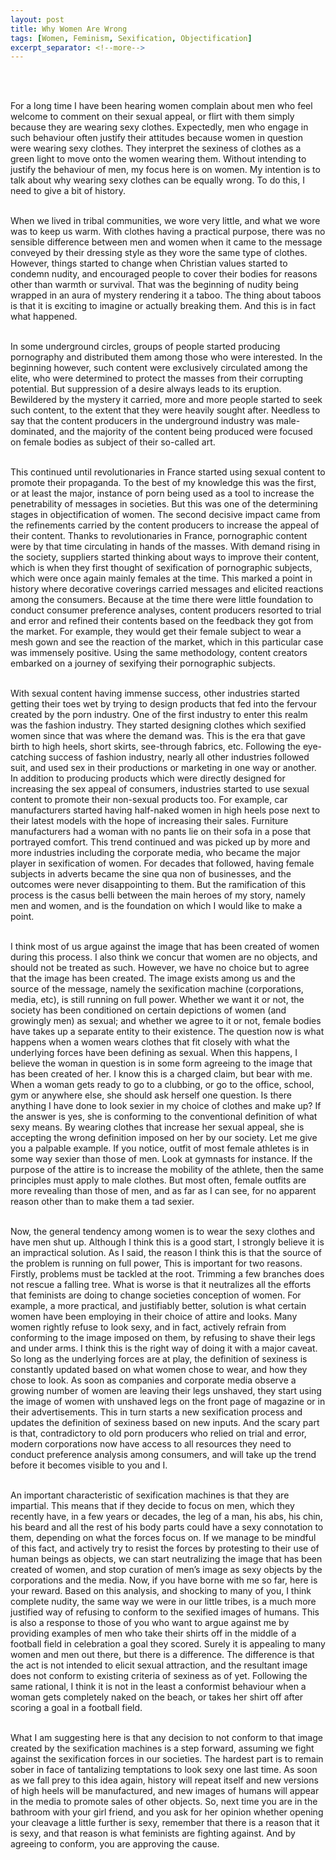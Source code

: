 ```yaml
---
layout: post
title: Why Women Are Wrong
tags: [Women, Feminism, Sexification, Objectification]
excerpt_separator: <!--more-->
---
```




<br><br>

<p align="justify">

For a long time I have been hearing women complain about men who feel welcome to comment on their sexual appeal, or flirt with them simply because they are wearing sexy clothes. Expectedly, men who engage in such behaviour often justify their attitudes because women in question were wearing sexy clothes. They interpret the sexiness of clothes as a green light to move onto the women wearing them. Without intending to justify the behaviour of men, my focus here is on women. My intention is to talk about why wearing sexy clothes can be equally wrong. <!--more-->To do this, I need to give a bit of history. <br><br>
  
When we lived in tribal communities, we wore very little, and what we wore was to keep us warm.  With clothes having a practical purpose, there was no sensible difference between men and women when it came to the message conveyed by their dressing style as they wore the same type of clothes. However, things started to change when Christian values started to condemn nudity, and encouraged people to cover their bodies for reasons other than warmth or survival. That was the beginning of nudity being wrapped in an aura of mystery rendering it a taboo. The thing about taboos is that it is exciting to imagine or actually breaking them. And this is in fact what happened. <br><br>
  
In some underground circles, groups of people started producing pornography and distributed them among those who were interested. In the beginning however, such content were exclusively circulated among the elite, who were determined to protect the masses from their corrupting potential. But suppression of a desire always leads to its eruption. Bewildered by the mystery it carried, more and more people started to seek such content, to the extent that they were heavily sought after. Needless to say that the content producers in the underground industry was male-dominated, and the majority of the content being produced were focused on female bodies as subject of their so-called art. <br><br>
  
This continued until revolutionaries in France started using sexual content to promote their propaganda. To the best of my knowledge this was the first, or at least the major, instance of porn being used as a tool to increase the penetrability of messages in societies. But this was one of the determining stages in objectification of women. The second decisive impact came from the refinements carried by the content producers to increase the appeal of their content. Thanks to revolutionaries in France, pornographic content were by that time circulating in hands of the masses. With demand rising in the society, suppliers started thinking about ways to improve their content, which is when they first thought of sexification of pornographic subjects, which were once again mainly females at the time. This marked a point in history where decorative coverings carried messages and elicited reactions among the consumers. Because at the time there were little foundation to conduct consumer preference analyses, content producers resorted to trial and error and refined their contents based on the feedback they got from the market. For example, they would get their female subject to wear a mesh gown and see the reaction of the market, which in this particular case was immensely positive. Using the same methodology, content creators embarked on a journey of sexifying their pornographic subjects. <br><br>
  
With sexual content having immense success, other industries started getting their toes wet by trying to design products that fed into the fervour created by the porn industry. One of the first industry to enter this realm was the fashion industry. They started designing clothes which sexified women since that was where the demand was. This is the era that gave birth to high heels, short skirts, see-through fabrics, etc. Following the eye-catching success of fashion industry, nearly all other industries followed suit, and used sex in their productions or marketing in one way or another. In addition to producing products which were directly designed for increasing the sex appeal of consumers, industries started to use sexual content to promote their non-sexual products too. For example, car manufacturers started having half-naked women in high heels pose next to their latest models with the hope of increasing their sales. Furniture manufacturers had a woman with no pants lie on their sofa in a pose that portrayed comfort. This trend continued and was picked up by more and more industries including the corporate media, who became the major player in sexification of women. For decades that followed, having female subjects in adverts became the sine qua non of businesses, and the outcomes were never disappointing to them. But the ramification of this process is the casus belli between the main heroes of my story, namely men and women, and is the foundation on which I would like to make a point.<br><br>

I think most of us argue against the image that has been created of women during this process. I also think we concur that women are no objects, and should not be treated as such. However, we have no choice but to agree that the image has been created. The image exists among us and the source of the message, namely the sexification machine (corporations, media, etc), is still running on full power. Whether we want it or not, the society has been conditioned on certain depictions of women (and growingly men) as sexual; and whether we agree to it or not, female bodies have takes up a separate entity to their existence. The question now is what happens when a women wears clothes that fit closely with what the underlying forces have been defining as sexual. When this happens, I believe the woman in question is in some form agreeing to the image that has been created of her. I know this is a charged claim, but bear with me. When a woman gets ready to go to a clubbing, or go to the office, school, gym or anywhere else, she should ask herself one question. Is there anything I have done to look sexier in my choice of clothes and make up? If the answer is yes, she is conforming to the conventional definition of what sexy means. By wearing clothes that increase her sexual appeal, she is accepting the wrong definition imposed on her by our society. Let me give you a palpable example. If you notice, outfit of most female athletes is in some way sexier than those of men. Look at gymnasts for instance. If the purpose of the attire is to increase the mobility of the athlete, then the same principles must apply to male clothes. But most often, female outfits are more revealing than those of men, and as far as I can see, for no apparent reason other than to make them a tad sexier.  <br><br>

Now, the general tendency among women is to wear the sexy clothes and have men shut up. Although I think this is a good start, I strongly believe it is an impractical solution. As I said, the reason I think this is that the source of the problem is running on full power, This is important for two reasons. Firstly, problems must be tackled at the root. Trimming a few branches does not rescue a falling tree. What is worse is that it neutralizes all the efforts that feminists are doing to change societies conception of women. For example, a more practical, and justifiably better, solution is what certain women have been employing in their choice of attire and looks. Many women rightly refuse to look sexy, and in fact, actively refrain from conforming to the image imposed on them, by refusing to shave their legs and under arms. I think this is the right way of doing it with a major caveat. So long as the underlying forces are at play, the definition of sexiness is constantly updated based on what women chose to wear, and how they chose to look. As soon as companies and corporate media observe a growing number of women are leaving their legs unshaved, they start using the image of women with unshaved legs on the front page of magazine or in their advertisements. This in turn starts a new sexification process and updates the definition of sexiness based on new inputs. And the scary part is that, contradictory to old porn producers who relied on trial and error, modern corporations now have access to all resources they need to conduct preference analysis among consumers, and will take up the trend before it becomes visible to you and I. <br><br>

An important characteristic of sexification machines is that they are impartial. This means that if they decide to focus on men, which they recently have, in a few years or decades, the leg of a man, his abs, his chin, his beard and all the rest of his body parts could have a sexy connotation to them, depending on what the forces focus on. If we manage to be mindful of this fact, and actively try to resist the forces by protesting to their use of human beings as objects, we can start neutralizing the image that has been created of women, and stop curation of men’s image as sexy objects by the corporations and the media. Now, if you have borne with me so far, here is your reward. Based on this analysis, and shocking to many of you, I think complete nudity, the same way we were in our little tribes, is a much more justified way of refusing to conform to the sexified images of humans. This is also a response to those of you who want to argue against me by providing examples of men who take their shirts off in the middle of a football field in celebration a goal they scored. Surely it is appealing to many women and men out there, but there is a difference. The difference is that the act is not intended to elicit sexual attraction, and the resultant image does not conform to existing criteria of sexiness as of yet. Following the same rational, I think it is not in the least a conformist behaviour when a woman gets completely naked on the beach, or takes her shirt off after scoring a goal in a football field. <br><br>

What I am suggesting here is that any decision to not conform to that image created by the sexification machines is a step forward, assuming we fight against the sexification forces in our societies. The hardest part is to remain sober in face of tantalizing temptations to look sexy one last time. As soon as we fall prey to this idea again, history will repeat itself and new versions of high heels will be manufactured, and new images of humans will appear in the media to promote sales of other objects. So, next time you are in the bathroom with your girl friend, and you ask for her opinion whether opening your cleavage a little further is sexy, remember that there is a reason that it is sexy, and that reason is what feminists are fighting against. And by agreeing to conform, you are approving the cause.   <br><br>
  
</p>  
  <br><br><br><br>
